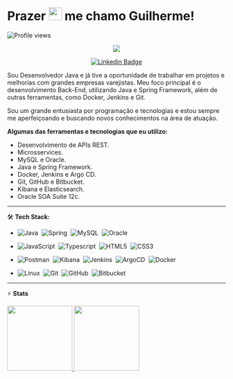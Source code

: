 <h1 align="left">Prazer <img src="https://raw.githubusercontent.com/kaueMarques/kaueMarques/master/hi.gif" width="30px"> me chamo Guilherme!</h1>

<!-- Profile Views -->
<p align="left"> <img src="https://komarev.com/ghpvc/?username=xGuiilherme&color=blue" alt="Profile views" /> </p>

<!-- Typing SVG by DenverCoder1 - https://github.com/DenverCoder1/readme-typing-svg -->
<p align="center">
  <a href="https://github.com/xGuiilherme/readme-typing-svg"><img src="https://readme-typing-svg.herokuapp.com/?lines=Back-end%20developer;Experienced%20Java+%20and%20MySQL;1%2B%20years%20of%20coding%20experience;Always%20learning%20new%20things!!&font=Fira%20Code&center=true&width=440&height=45&color=f75c7e&vCenter=true&size=22"></a>
</p>

<div align="center">
  
[![Linkedin Badge](https://img.shields.io/badge/-@guilhermeh-DC143C?style=flat-square&labelColor=0000CD&logo=linkedin&logoColor=white&link=https://linkedin.com/in/guilhermeh-)](https://linkedin.com/in/guilhermeh-)
  
</div>

Sou Desenvolvedor Java e já tive a oportunidade de trabalhar em projetos e melhorias com grandes empresas varejistas. Meu foco principal é o desenvolvimento Back-End, utilizando Java e Spring Framework, além de outras ferramentas, como Docker, Jenkins e Git.

Sou um grande entusiasta por programação e tecnologias e estou sempre me aperfeiçoando e buscando novos conhecimentos na área de atuação.

**Algumas das ferramentas e tecnologias que eu utilizo:**

- Desenvolvimento de APIs REST.
- Microsservices.
- MySQL e Oracle.
- Java e Spring Framework.
- Docker, Jenkins e Argo CD.
- Git, GitHub e Bitbucket.
- Kibana e Elasticsearch.
- Oracle SOA Suite 12c.
<hr>

🛠️ **Tech Stack:**

- ![Java](https://img.shields.io/badge/-Java-05122A?style=flat&logo=buy-me-a-coffee&logoColor=B22222)&nbsp;
![Spring](https://img.shields.io/badge/-Spring-05122A?style=flat&logo=Spring&logoColor=gren&color=05122A)&nbsp;
![MySQL](https://img.shields.io/badge/-MySQL-05122A?style=flat&logo=MySQL&logoColor=01FCEF&color=05122A)&nbsp;
![Oracle](https://img.shields.io/badge/-Oracle-05122A?style=flat&logo=Oracle&logoColor=DF0101&color=05122A)&nbsp;

- ![JavaScript](https://img.shields.io/badge/-JavaScript-05122A?style=flat&logo=JavaScript&logoColor=yello&color=05122A)&nbsp;
![Typescript](https://img.shields.io/badge/-Typescript-05122A?style=flat&logo=Typescript&logoColor=blue&color=05122A)&nbsp;
![HTML5](https://img.shields.io/badge/-HTML5-05122A?style=flat&logo=HTML5&logoColor=blue&color=05122A)&nbsp;
![CSS3](https://img.shields.io/badge/-CSS3-05122A?style=flat&logo=css3&logoColor=blue&color=05122A)&nbsp;

- ![Postman](https://img.shields.io/badge/-Postman-05122A?style=flat&logo=Postman&logoColor=orange&color=05122A)&nbsp;
![Kibana](https://img.shields.io/badge/-Kibana-05122A?style=flat&logo=Kibana&logoColor=04B486&color=05122A)&nbsp;
![Jenkins](https://img.shields.io/badge/-Jenkins-05122A?style=flat&logo=Jenkins&logoColor=orange&color=05122A)&nbsp;
![ArgoCD](https://img.shields.io/badge/-ArgoCD-05122A?style=flat&logo=Argo&logoColor=orange&color=05122A)&nbsp;
![Docker](https://img.shields.io/badge/-Docker-05122A?style=flat&logo=Docker&logoColor=blue&color=05122A)&nbsp;

- ![Linux](https://img.shields.io/badge/-Linux-05122A?style=flat&logo=Linux&logoColor=yellow&color=05122A)&nbsp;
![Git](https://img.shields.io/badge/-Git-05122A?style=flat&logo=git&logoColor=orange&color=05122A)&nbsp;
![GitHub](https://img.shields.io/badge/-GitHub-05122A?style=flat&logo=github&logoColor=white&color=05122A)&nbsp;
![Bitbucket](https://img.shields.io/badge/-Bitbucket-05122A?style=flat&logo=Bitbucket&logoColor=blue&color=05122A)&nbsp;

---

⚡ **Stats**

<div>
  <a href="https://github.com/xguiilherme/github-readme-stats">
  <img height="150" src="https://github-readme-stats.vercel.app/api?username=xguiilherme&show_icons=true&theme=radical" />
  <img height="150" src="https://github-readme-stats.vercel.app/api/top-langs/?username=xguiilherme&theme=radical&layout=compact" />
</div>
